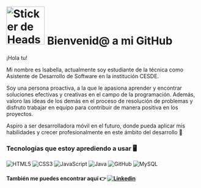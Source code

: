 # <img src="https://media.giphy.com/media/xUOwGiewfQAm3tcIA8/giphy.gif" alt="Sticker de Headspace" width="100"> Bienvenid@ a mi GitHub


¡Hola tu!

Mi nombre es Isabella, actualmente soy estudiante de la técnica como Asistente de Desarrollo de Software en la institución CESDE.

Soy una persona proactiva, a la que le apasiona aprender y encontrar soluciones efectivas y creativas en el campo de la programación. Además, valoro las ideas de los demás en el proceso de resolución de problemas y disfruto trabajar en equipo para contribuir de manera positiva en los proyectos.

 Aspiro a ser desarrolladora móvil en el futuro, donde pueda aplicar mis habilidades y crecer profesionalmente en este ámbito del desarrollo 🖤

###  Tecnologías que estoy aprediendo a usar 🖥️

<img alt="HTML5" src="https://img.shields.io/badge/html5-%23E34F26.svg?style=for-the-badge&logo=html5&logoColor=white"/> <img alt="CSS3" src="https://img.shields.io/badge/css3-%231572B6.svg?style=for-the-badge&logo=css3&logoColor=white"/> <img alt="JavaScript" src="https://img.shields.io/badge/javascript-%23323330.svg?style=for-the-badge&logo=javascript&logoColor=%23F7DF1E"/> <img alt="Java" src="https://img.shields.io/badge/java-%23ED8B00.svg?style=for-the-badge&logo=java&logoColor=white"/>
<img alt="GitHub" src="https://img.shields.io/badge/github-%23121011.svg?style=for-the-badge&logo=github&logoColor=white"/> <img alt="MySQL" src="https://img.shields.io/badge/mysql-%2300f.svg?style=for-the-badge&logo=mysql&logoColor=white"/>



#### También me puedes encontrar aquí 👉 [![Linkedin](https://img.shields.io/badge/linkedin-%230077B5.svg?style=for-the-badge&logo=linkedin&logoColor=white)](https://www.linkedin.com/in/isabella-pedraza-zapata-407970215) 


